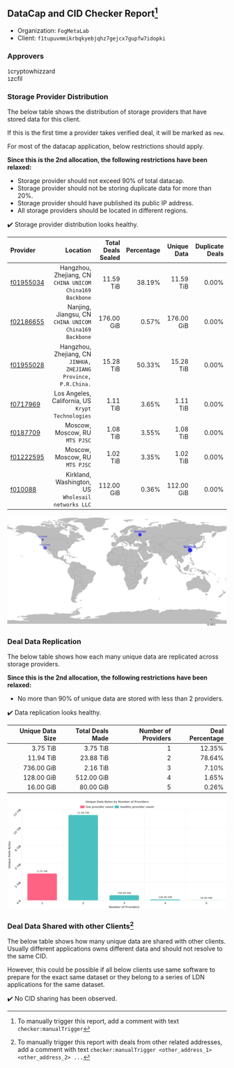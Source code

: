 ## DataCap and CID Checker Report[^1]
 - Organization: `FogMetaLab`
 - Client: `f1tupuvmmikrbqkyebjqhz7gejcx7gupfw7idopki`
### Approvers
`1`cryptowhizzard<br/>`1`zcfil

### Storage Provider Distribution
The below table shows the distribution of storage providers that have stored data for this client.

If this is the first time a provider takes verified deal, it will be marked as `new`.

For most of the datacap application, below restrictions should apply.

**Since this is the 2nd allocation, the following restrictions have been relaxed:**
 - Storage provider should not exceed 90% of total datacap.
 - Storage provider should not be storing duplicate data for more than 20%.
 - Storage provider should have published its public IP address.
 - All storage providers should be located in different regions.

✔️ Storage provider distribution looks healthy.

| Provider                                              |                                                           Location | Total Deals Sealed | Percentage | Unique Data | Duplicate Deals |
| :---------------------------------------------------- | -----------------------------------------------------------------: | -----------------: | ---------: | ----------: | --------------: |
| [f01955034](https://filfox.info/en/address/f01955034) |        Hangzhou, Zhejiang, CN<br/>`CHINA UNICOM China169 Backbone` |          11.59 TiB |     38.19% |   11.59 TiB |           0.00% |
| [f02186655](https://filfox.info/en/address/f02186655) |          Nanjing, Jiangsu, CN<br/>`CHINA UNICOM China169 Backbone` |         176.00 GiB |      0.57% |  176.00 GiB |           0.00% |
| [f01955028](https://filfox.info/en/address/f01955028) | Hangzhou, Zhejiang, CN<br/>`JINHUA, ZHEJIANG Province, P.R.China.` |          15.28 TiB |     50.33% |   15.28 TiB |           0.00% |
| [f0717969](https://filfox.info/en/address/f0717969)   |               Los Angeles, California, US<br/>`Krypt Technologies` |           1.11 TiB |      3.65% |    1.11 TiB |           0.00% |
| [f0187709](https://filfox.info/en/address/f0187709)   |                                  Moscow, Moscow, RU<br/>`MTS PJSC` |           1.08 TiB |      3.55% |    1.08 TiB |           0.00% |
| [f01222595](https://filfox.info/en/address/f01222595) |                                  Moscow, Moscow, RU<br/>`MTS PJSC` |           1.02 TiB |      3.35% |    1.02 TiB |           0.00% |
| [f010088](https://filfox.info/en/address/f010088)     |              Kirkland, Washington, US<br/>`Wholesail networks LLC` |         112.00 GiB |      0.36% |  112.00 GiB |           0.00% |

<img src="https://raw.githubusercontent.com/data-preservation-programs/filplus-checker-assets/main/filecoin-project/filecoin-plus-large-datasets/issues/1735/1692282061829.png"/>

### Deal Data Replication
The below table shows how each many unique data are replicated across storage providers.


**Since this is the 2nd allocation, the following restrictions have been relaxed:**
- No more than 90% of unique data are stored with less than 2 providers.

✔️ Data replication looks healthy.

| Unique Data Size | Total Deals Made | Number of Providers | Deal Percentage |
| ---------------: | ---------------: | ------------------: | --------------: |
|         3.75 TiB |         3.75 TiB |                   1 |          12.35% |
|        11.94 TiB |        23.88 TiB |                   2 |          78.64% |
|       736.00 GiB |         2.16 TiB |                   3 |           7.10% |
|       128.00 GiB |       512.00 GiB |                   4 |           1.65% |
|        16.00 GiB |        80.00 GiB |                   5 |           0.26% |

<img src="https://raw.githubusercontent.com/data-preservation-programs/filplus-checker-assets/main/filecoin-project/filecoin-plus-large-datasets/issues/1735/1692282062788.png"/>

### Deal Data Shared with other Clients[^3]
The below table shows how many unique data are shared with other clients.
Usually different applications owns different data and should not resolve to the same CID.

However, this could be possible if all below clients use same software to prepare for the exact same dataset or they belong to a series of LDN applications for the same dataset.

✔️ No CID sharing has been observed.

[^1]: To manually trigger this report, add a comment with text `checker:manualTrigger`

[^2]: Deals from those addresses are combined into this report as they are specified with `checker:manualTrigger`

[^3]: To manually trigger this report with deals from other related addresses, add a comment with text `checker:manualTrigger <other_address_1> <other_address_2> ...`
